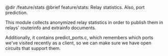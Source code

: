 @dir /feature/stats
@brief feature/stats: Relay statistics. Also, port prediction.

This module collects anonymized relay statistics in order to publish them in
relays' routerinfo and extrainfo documents.

Additionally, it contains predict_ports.c, which remembers which ports we've
visited recently as a client, so we can make sure we have open circuits that
support them.

